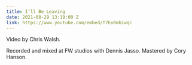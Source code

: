 ```yaml
---
title: I’ll Be Leaving
date: 2021-08-29 13:19:00 Z
link: https://www.youtube.com/embed/T7Eo0mbiwqc
---
```


Video by Chris Walsh. 

Recorded and mixed at FW studios with Dennis Jasso. 
Mastered by Cory Hanson.